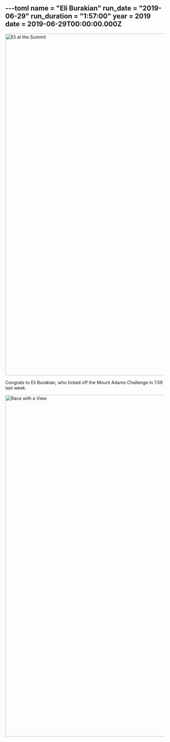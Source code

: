 ---toml
name = "Eli Burakian"
run_date = "2019-06-29"
run_duration = "1:57:00"
year = 2019
date = 2019-06-29T00:00:00.000Z
---
<img src="https://res.cloudinary.com/mount-adams-challenge/f_auto,c_limit,w_1000,h_800/results/burakian-2019-summit.jpg" loading="lazy" alt="Eli at the Summit" width="1616" height="1080">

Congrats to Eli Burakian, who ticked off the Mount Adams Challenge in 1:59 last week.

<img src="https://res.cloudinary.com/mount-adams-challenge/f_auto,c_limit,w_1000,h_800/results/burakian-view-2019.jpg" loading="lazy" alt="Race with a View" width="1616" height="1080">
